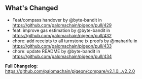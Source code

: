 ## What's Changed
* Feat/compass handover by @byte-bandit in https://github.com/palomachain/pigeon/pull/429
* feat: improve gas estimation by @byte-bandit in https://github.com/palomachain/pigeon/pull/432
* chore: add receipts to all turnstone tx proofs by @maharifu in https://github.com/palomachain/pigeon/pull/433
* chore: update README by @byte-bandit in https://github.com/palomachain/pigeon/pull/434


**Full Changelog**: https://github.com/palomachain/pigeon/compare/v2.1.0...v2.2.0
